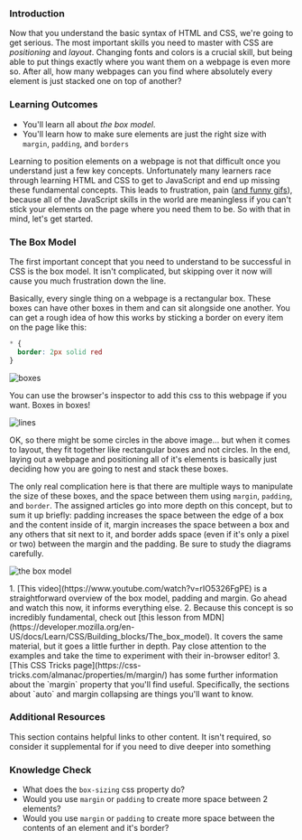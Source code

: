 
### Introduction
Now that you understand the basic syntax of HTML and CSS, we're going to get serious. The most important skills you need to master with CSS are _positioning_ and _layout_. Changing fonts and colors is a crucial skill, but being able to put things exactly where you want them on a webpage is even more so. After all, how many webpages can you find where absolutely every element is just stacked one on top of another?

### Learning Outcomes
* You'll learn all about _the box model_.
* You'll learn how to make sure elements are just the right size with `margin`, `padding`, and `borders`

Learning to position elements on a webpage is not that difficult once you understand just a few key concepts. Unfortunately many learners race through learning HTML and CSS to get to JavaScript and end up missing these fundamental concepts. This leads to frustration, pain ([and funny gifs](https://giphy.com/gifs/css-13FrpeVH09Zrb2)), because all of the JavaScript skills in the world are meaningless if you can't stick your elements on the page where you need them to be. So with that in mind, let's get started.

### The Box Model
The first important concept that you need to understand to be successful in CSS is the box model. It isn't complicated, but skipping over it now will cause you much frustration down the line.

Basically, every single thing on a webpage is a rectangular box. These boxes can have other boxes in them and can sit alongside one another. You can get a rough idea of how this works by sticking a border on every item on the page like this:

~~~css
* {
  border: 2px solid red
}
~~~

![boxes](https://cdn.statically.io/gh/TheOdinProject/curriculum/main/foundations/html_css/the-box-model/imgs/boxes.png)

You can use the browser's inspector to add this css to this webpage if you want. Boxes in boxes!

![lines](https://cdn.statically.io/gh/TheOdinProject/curriculum/main/foundations/html_css/the-box-model/imgs/odin-lined.png)

OK, so there might be some circles in the above image... but when it comes to layout, they fit together like rectangular boxes and not circles. In the end, laying out a webpage and positioning all of it's elements is basically just deciding how you are going to nest and stack these boxes.

The only real complication here is that there are multiple ways to manipulate the size of these boxes, and the space between them using `margin`, `padding`, and `border`. The assigned articles go into more depth on this concept, but to sum it up briefly: padding increases the space between the edge of a box and the content inside of it, margin increases the space between a box and any others that sit next to it, and border adds space (even if it's only a pixel or two) between the margin and the padding. Be sure to study the diagrams carefully.

![the box model](https://cdn.statically.io/gh/TheOdinProject/curriculum/main/foundations/html_css/the-box-model/imgs/box-model.png)

<div class="lesson-content__panel" markdown="1">
1. [This video](https://www.youtube.com/watch?v=rIO5326FgPE) is a straightforward overview of the box model, padding and margin. Go ahead and watch this now, it informs everything else.
2. Because this concept is so incredibly fundamental, check out [this lesson from MDN](https://developer.mozilla.org/en-US/docs/Learn/CSS/Building_blocks/The_box_model). It covers the same material, but it goes a little further in depth. Pay close attention to the examples and take the time to experiment with their in-browser editor!
3. [This CSS Tricks page](https://css-tricks.com/almanac/properties/m/margin/) has some further information about the `margin` property that you'll find useful. Specifically, the sections about `auto` and margin collapsing are things you'll want to know.
</div>

### Additional Resources
This section contains helpful links to other content. It isn't required, so consider it supplemental for if you need to dive deeper into something

### Knowledge Check
* What does the `box-sizing` css property do?
* Would you use `margin` or `padding` to create more space between 2 elements?
* Would you use `margin` or `padding` to create more space between the contents of an element and it's border?
